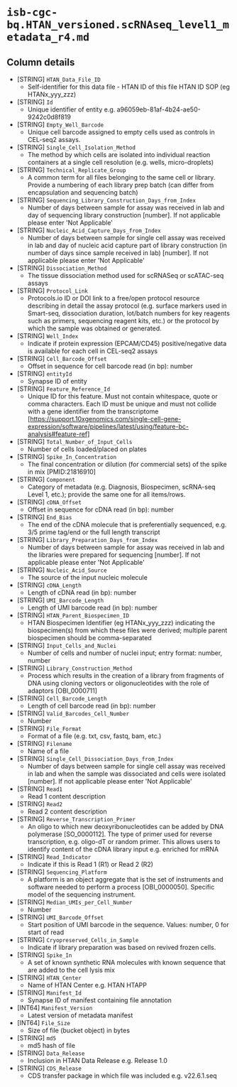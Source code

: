 # `isb-cgc-bq.HTAN_versioned.scRNAseq_level1_metadata_r4.md`

## Column details

* [STRING]    `HTAN_Data_File_ID`
  - Self-identifier for this data file - HTAN ID of this file HTAN ID SOP (eg HTANx_yyy_zzz)
* [STRING]    `Id`
  - Unique identifier of entity e.g. a96059eb-81af-4b24-ae50-9242c0d8f819
* [STRING]    `Empty_Well_Barcode`
  - Unique cell barcode assigned to empty cells used as controls in CEL-seq2 assays.
* [STRING]    `Single_Cell_Isolation_Method`
  - The method by which cells are isolated into individual reaction containers at a single cell resolution (e.g. wells, micro-droplets)
* [STRING]    `Technical_Replicate_Group`
  - A common term for all files belonging to the same cell or library. Provide a numbering of each library prep batch (can differ from encapsulation and sequencing batch)
* [STRING]    `Sequencing_Library_Construction_Days_from_Index`
  - Number of days between sample for assay was received in lab and day of sequencing library construction [number]. If not applicable please enter 'Not Applicable'
* [STRING]    `Nucleic_Acid_Capture_Days_from_Index`
  - Number of days between sample for single cell assay was received in lab and day of nucleic acid capture part of library construction (in number of days since sample received in lab) [number]. If not applicable please enter 'Not Applicable'
* [STRING]    `Dissociation_Method`
  - The tissue dissociation method used for scRNASeq or scATAC-seq assays
* [STRING]    `Protocol_Link`
  - Protocols.io ID or DOI link to a free/open protocol resource describing in detail the assay protocol (e.g. surface markers used in Smart-seq, dissociation duration,  lot/batch numbers for key reagents such as primers, sequencing reagent kits, etc.) or the protocol by which the sample was obtained or generated.
* [STRING]    `Well_Index`
  - Indicate if protein expression (EPCAM/CD45) positive/negative data  is available for each cell in CEL-seq2 assays
* [STRING]    `Cell_Barcode_Offset`
  - Offset in sequence for cell barcode read (in bp): number
* [STRING]    `entityId`
  - Synapse ID of entity
* [STRING]    `Feature_Reference_Id`
  - Unique ID for this feature. Must not contain whitespace, quote or comma characters. Each ID must be unique and must not collide with a gene identifier from the transcriptome [https://support.10xgenomics.com/single-cell-gene-expression/software/pipelines/latest/using/feature-bc-analysis#feature-ref]
* [STRING]    `Total_Number_of_Input_Cells`
  - Number of cells loaded/placed on plates
* [STRING]    `Spike_In_Concentration`
  - The final concentration or dilution (for commercial sets) of the spike in mix [PMID:21816910]
* [STRING]    `Component`
  - Category of metadata (e.g. Diagnosis, Biospecimen, scRNA-seq Level 1, etc.); provide the same one for all items/rows.
* [STRING]    `cDNA_Offset`
  - Offset in sequence for cDNA read (in bp): number
* [STRING]    `End_Bias`
  - The end of the cDNA molecule that is preferentially sequenced, e.g. 3/5 prime tag/end or the full length transcript
* [STRING]    `Library_Preparation_Days_from_Index`
  - Number of days between sample for assay was received in lab and the libraries were prepared for sequencing [number]. If not applicable please enter 'Not Applicable'
* [STRING]    `Nucleic_Acid_Source`
  - The source of the input nucleic molecule
* [STRING]    `cDNA_Length`
  - Length of cDNA read (in bp): number
* [STRING]    `UMI_Barcode_Length`
  - Length of UMI barcode read (in bp): number
* [STRING]    `HTAN_Parent_Biospecimen_ID`
  - HTAN Biospecimen Identifier (eg HTANx_yyy_zzz) indicating the biospecimen(s) from which these files were derived; multiple parent biospecimen should be comma-separated
* [STRING]    `Input_Cells_and_Nuclei`
  - Number of cells and number of nuclei input; entry format: number, number
* [STRING]    `Library_Construction_Method`
  - Process which results in the creation of a library from fragments of DNA using cloning vectors or oligonucleotides with the role of adaptors [OBI_0000711]
* [STRING]    `Cell_Barcode_Length`
  - Length of cell barcode read (in bp): number
* [STRING]    `Valid_Barcodes_Cell_Number`
  - Number
* [STRING]    `File_Format`
  - Format of a file (e.g. txt, csv, fastq, bam, etc.)
* [STRING]    `Filename`
  - Name of a file
* [STRING]    `Single_Cell_Dissociation_Days_from_Index`
  - Number of days between sample for single cell assay was received in lab and when the sample was dissociated and cells were isolated [number]. If not applicable please enter 'Not Applicable'
* [STRING]    `Read1`
  - Read 1 content description
* [STRING]    `Read2`
  - Read 2 content description
* [STRING]    `Reverse_Transcription_Primer`
  - An oligo to which new deoxyribonucleotides can be added by DNA polymerase [SO_0000112]. The type of primer used for reverse transcription, e.g. oligo-dT or random primer. This allows users to identify content of the cDNA library input e.g. enriched for mRNA
* [STRING]    `Read_Indicator`
  - Indicate if this is Read 1 (R1) or Read 2 (R2)
* [STRING]    `Sequencing_Platform`
  - A platform is an object aggregate that is the set of instruments and software needed to perform a process [OBI_0000050]. Specific model of the sequencing instrument.
* [STRING]    `Median_UMIs_per_Cell_Number`
  - Number
* [STRING]    `UMI_Barcode_Offset`
  - Start position of UMI barcode in the sequence. Values: number, 0 for start of read
* [STRING]    `Cryopreserved_Cells_in_Sample`
  - Indicate if library preparation was based on revived frozen cells.
* [STRING]    `Spike_In`
  - A set of known synthetic RNA molecules with known sequence that are added to the cell lysis mix
* [STRING]    `HTAN_Center`
  - Name of HTAN Center e.g. HTAN HTAPP
* [STRING]    `Manifest_Id`
  - Synapse ID of manifest containing file annotation
* [INT64]    `Manifest_Version`
  - Latest version of metadata manifest
* [INT64]    `File_Size`
  - Size of file (bucket object) in bytes
* [STRING]    `md5`
  - md5 hash of file
* [STRING]    `Data_Release`
  - Inclusion in HTAN Data Release e.g. Release 1.0
* [STRING]    `CDS_Release`
  - CDS transfer package in which file was included e.g. v22.6.1.seq

